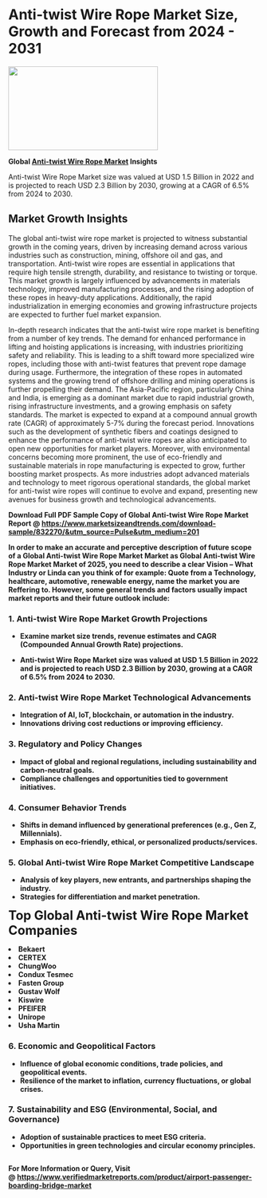 <H1>Anti-twist Wire Rope Market Size, Growth and Forecast from 2024 - 2031</H1><img class="aligncenter size-medium wp-image-584254" src="https://thirdeyenews.in/wp-content/uploads/2024/09/Global-Market-Research-300x168.jpeg" alt="" width="300" height="168" /><p><strong>Global&nbsp;<a href="https://www.marketsizeandtrends.com/download-sample/832270/&amp;utm_source=Pulse&amp;utm_medium=201">Anti-twist Wire Rope Market</a> Insights</strong></p><p>Anti-twist Wire Rope Market size was valued at USD 1.5 Billion in 2022 and is projected to reach USD 2.3 Billion by 2030, growing at a CAGR of 6.5% from 2024 to 2030.</p><p><h2>Market Growth Insights</h2> <p>The global anti-twist wire rope market is projected to witness substantial growth in the coming years, driven by increasing demand across various industries such as construction, mining, offshore oil and gas, and transportation. Anti-twist wire ropes are essential in applications that require high tensile strength, durability, and resistance to twisting or torque. This market growth is largely influenced by advancements in materials technology, improved manufacturing processes, and the rising adoption of these ropes in heavy-duty applications. Additionally, the rapid industrialization in emerging economies and growing infrastructure projects are expected to further fuel market expansion.</p> <p><strong></strong></p> <p>In-depth research indicates that the anti-twist wire rope market is benefiting from a number of key trends. The demand for enhanced performance in lifting and hoisting applications is increasing, with industries prioritizing safety and reliability. This is leading to a shift toward more specialized wire ropes, including those with anti-twist features that prevent rope damage during usage. Furthermore, the integration of these ropes in automated systems and the growing trend of offshore drilling and mining operations is further propelling their demand. The Asia-Pacific region, particularly China and India, is emerging as a dominant market due to rapid industrial growth, rising infrastructure investments, and a growing emphasis on safety standards. The market is expected to expand at a compound annual growth rate (CAGR) of approximately 5-7% during the forecast period. Innovations such as the development of synthetic fibers and coatings designed to enhance the performance of anti-twist wire ropes are also anticipated to open new opportunities for market players. Moreover, with environmental concerns becoming more prominent, the use of eco-friendly and sustainable materials in rope manufacturing is expected to grow, further boosting market prospects. As more industries adopt advanced materials and technology to meet rigorous operational standards, the global market for anti-twist wire ropes will continue to evolve and expand, presenting new avenues for business growth and technological advancements.</p> <p><strong></p><p><span class=""><strong>Download Full PDF Sample Copy of Global Anti-twist Wire Rope Market Report</strong> @ <a href="https://www.marketsizeandtrends.com/download-sample/832270/&amp;utm_source=Pulse&amp;utm_medium=201" target="_blank">https://www.marketsizeandtrends.com/download-sample/832270/&amp;utm_source=Pulse&amp;utm_medium=201</a></span></p><p>In order to make an accurate and perceptive description of future scope of a Global&nbsp;Anti-twist Wire Rope Market Market as Global&nbsp;Anti-twist Wire Rope Market Market of 2025, you need to describe a clear Vision &ndash; What Industry or Linda can you think of for example: Quote from a Technology, healthcare, automotive, renewable energy, name the market you are Reffering to. However, some general trends and factors usually impact market reports and their future outlook include:</p><h3>1.&nbsp;<strong>Anti-twist Wire Rope Market Growth Projections</strong></h3><ul><li>Examine market size trends, revenue estimates and CAGR (Compounded Annual Growth Rate) projections.</li><li><p>Anti-twist Wire Rope Market size was valued at USD 1.5 Billion in 2022 and is projected to reach USD 2.3 Billion by 2030, growing at a CAGR of 6.5% from 2024 to 2030.</p></li></ul><h3>2.&nbsp;<strong>Anti-twist Wire Rope Market Technological Advancements</strong></h3><ul><li>Integration of AI, IoT, blockchain, or automation in the industry.</li><li>Innovations driving cost reductions or improving efficiency.</li></ul><h3>3.&nbsp;<strong>Regulatory and Policy Changes</strong></h3><ul><li>Impact of global and regional regulations, including sustainability and carbon-neutral goals.</li><li>Compliance challenges and opportunities tied to government initiatives.</li></ul><h3>4.&nbsp;<strong>Consumer Behavior Trends</strong></h3><ul><li>Shifts in demand influenced by generational preferences (e.g., Gen Z, Millennials).</li><li>Emphasis on eco-friendly, ethical, or personalized products/services.</li></ul><h3>5.&nbsp;<strong>Global Anti-twist Wire Rope Market Competitive Landscape</strong></h3><ul><li>Analysis of key players, new entrants, and partnerships shaping the industry.</li><li>Strategies for differentiation and market penetration.</li></ul><p data-pm-slice="1 1 []"><span style="color: inherit; font-family: inherit; font-size: 25px;">Top Global Anti-twist Wire Rope Market Companies</span></p><div class="" data-test-id=""><p><li>Bekaert</li><li> CERTEX</li><li> ChungWoo</li><li> Condux Tesmec</li><li> Fasten Group</li><li> Gustav Wolf</li><li> Kiswire</li><li> PFEIFER</li><li> Unirope</li><li> Usha Martin</li></p></div><h3>6.&nbsp;<strong>Economic and Geopolitical Factors</strong></h3><ul><li>Influence of global economic conditions, trade policies, and geopolitical events.</li><li>Resilience of the market to inflation, currency fluctuations, or global crises.</li></ul><h3>7.&nbsp;<strong>Sustainability and ESG (Environmental, Social, and Governance)</strong></h3><ul><li>Adoption of sustainable practices to meet ESG criteria.</li><li>Opportunities in green technologies and circular economy principles.</li></ul><h2><strong style="font-size: 14px;">For More Information or Query, Visit @&nbsp;</strong><a style="background-color: #ffffff; font-size: 14px;" href="https://www.marketsizeandtrends.com/report/anti-twist-wire-rope-market/" target="_blank">https://www.verifiedmarketreports.com/product/airport-passenger-boarding-bridge-market</a></h2>
